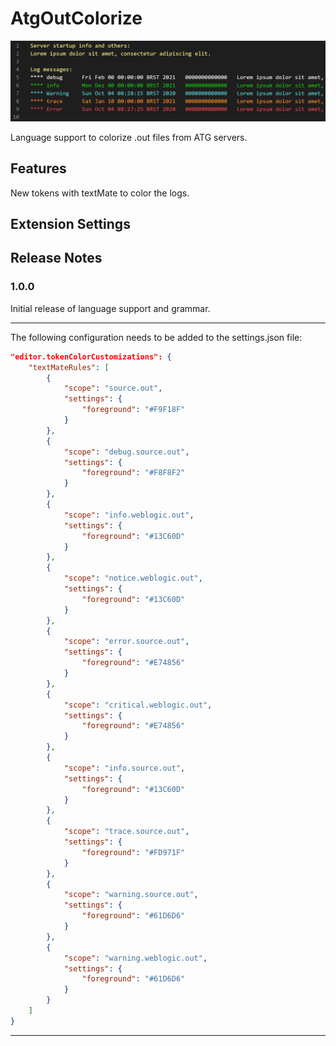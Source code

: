 # AtgOutColorize

![Sample Colorized Log File (file.out) Screenshot](/imgs/sample_image.png?raw=true "Sample Colorized Log File (file.out)")

Language support to colorize .out files from ATG servers.

## Features

New tokens with textMate to color the logs.

## Extension Settings

## Release Notes

### 1.0.0

Initial release of language support and grammar.

-----------------------------------------------------------------------------------------------------------

The following configuration needs to be added to the settings.json file:
```json
"editor.tokenColorCustomizations": {
    "textMateRules": [
        {
            "scope": "source.out",
            "settings": {
                "foreground": "#F9F18F"
            }
        },
        {
            "scope": "debug.source.out",
            "settings": {
                "foreground": "#F8F8F2"
            }
        },
        {
            "scope": "info.weblogic.out",
            "settings": {
                "foreground": "#13C60D"
            }
        },
        {
            "scope": "notice.weblogic.out",
            "settings": {
                "foreground": "#13C60D"
            }
        },
        {
            "scope": "error.source.out",
            "settings": {
                "foreground": "#E74856"
            }
        },
        {
            "scope": "critical.weblogic.out",
            "settings": {
                "foreground": "#E74856"
            }
        },
        {
            "scope": "info.source.out",
            "settings": {
                "foreground": "#13C60D"
            }
        },
        {
            "scope": "trace.source.out",
            "settings": {
                "foreground": "#FD971F"
            }
        },
        {
            "scope": "warning.source.out",
            "settings": {
                "foreground": "#61D6D6"
            }
        },
        {
            "scope": "warning.weblogic.out",
            "settings": {
                "foreground": "#61D6D6"
            }
        }
    ]
}
```
-----------------------------------------------------------------------------------------------------------

